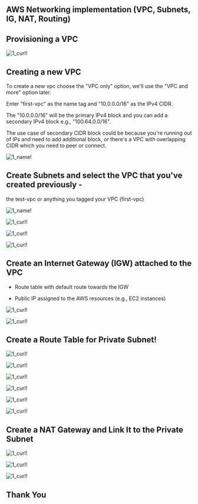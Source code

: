 ## AWS Networking implementation (VPC, Subnets, IG, NAT, Routing)

## Provisioning a VPC

![1_curl!](../img/1_createvpc.png)

## Creating a new VPC
To create a new vpc choose the "VPC only" option, we'll use the "VPC and more" option later.

Enter "first-vpc" as the name tag and "10.0.0.0/16" as the IPv4 CIDR.

The "10.0.0.0/16" will be the primary IPv4 block and you can add a secondary IPv4 block e.g., "100.64.0.0/16".

The use case of secondary CIDR block could be because you're running out of IPs and need to add additional block, or there's a VPC with overlapping CIDR which you need to peer or connect.

![1_name!](../img/2_vpcid.png)

## Create Subnets and select the VPC that you've created previously -

the test-vpc or anything you tagged your VPC (first-vpc)

![1_name!](./img/3_subnets.png)

![1_curl!](../img/4_subnets.png)

![1_curl!](../img/4a_subnets.png)

![1_curl!](../img/5_subnetcreation.png)

## Create an Internet Gateway (IGW) attached to the VPC

- Route table with default route towards the IGW

- Public IP assigned to the AWS resources (e.g., EC2 instances)

![1_curl!](../img/6_firstgateway.png)

![1_curl!](../img/7_attachgatewaytovpc.png)

## Create a Route Table for Private Subnet!

![1_curl!](../img/8_attachroutetable.png)

![1_curl!](../img/9_editroute.png)

![1_curl!](../img/9b_editroute.png)

![1_curl!](../img/10_subnetassociation.png)

![1_curl!](../img/11_routetable.png)

![1_curl!](../img/12_privateroute.png)

## Create a NAT Gateway and Link It to the Private Subnet

![1_curl!](../img/13_createnatgateway.png)

![1_curl!](../img/14_defaultroute.png)

![1_curl!](../img/15_editsubnetassociation.png)

## Thank You

